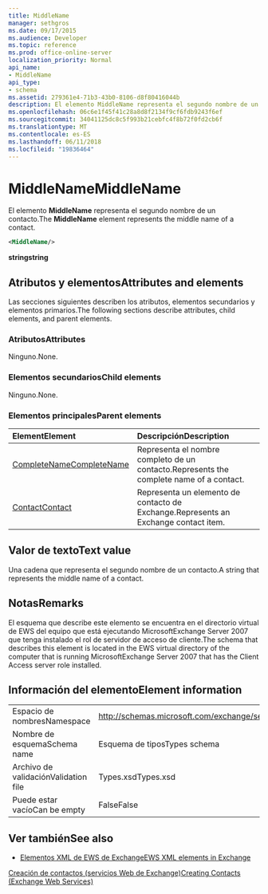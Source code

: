 ```yaml
---
title: MiddleName
manager: sethgros
ms.date: 09/17/2015
ms.audience: Developer
ms.topic: reference
ms.prod: office-online-server
localization_priority: Normal
api_name:
- MiddleName
api_type:
- schema
ms.assetid: 279361e4-71b3-43b0-8106-d8f80416044b
description: El elemento MiddleName representa el segundo nombre de un contacto.
ms.openlocfilehash: 06c6e1f45f41c28a8d8f2134f9cf6fdb9243f6ef
ms.sourcegitcommit: 34041125dc8c5f993b21cebfc4f8b72f0fd2cb6f
ms.translationtype: MT
ms.contentlocale: es-ES
ms.lasthandoff: 06/11/2018
ms.locfileid: "19836464"
---
```

# <a name="middlename"></a><span data-ttu-id="0ab31-103">MiddleName</span><span class="sxs-lookup"><span data-stu-id="0ab31-103">MiddleName</span></span>

<span data-ttu-id="0ab31-104">El elemento **MiddleName** representa el segundo nombre de un contacto.</span><span class="sxs-lookup"><span data-stu-id="0ab31-104">The **MiddleName** element represents the middle name of a contact.</span></span> 
  
```xml
<MiddleName/>
```

 <span data-ttu-id="0ab31-105">**string**</span><span class="sxs-lookup"><span data-stu-id="0ab31-105">**string**</span></span>
## <a name="attributes-and-elements"></a><span data-ttu-id="0ab31-106">Atributos y elementos</span><span class="sxs-lookup"><span data-stu-id="0ab31-106">Attributes and elements</span></span>

<span data-ttu-id="0ab31-107">Las secciones siguientes describen los atributos, elementos secundarios y elementos primarios.</span><span class="sxs-lookup"><span data-stu-id="0ab31-107">The following sections describe attributes, child elements, and parent elements.</span></span>
  
### <a name="attributes"></a><span data-ttu-id="0ab31-108">Atributos</span><span class="sxs-lookup"><span data-stu-id="0ab31-108">Attributes</span></span>

<span data-ttu-id="0ab31-109">Ninguno.</span><span class="sxs-lookup"><span data-stu-id="0ab31-109">None.</span></span>
  
### <a name="child-elements"></a><span data-ttu-id="0ab31-110">Elementos secundarios</span><span class="sxs-lookup"><span data-stu-id="0ab31-110">Child elements</span></span>

<span data-ttu-id="0ab31-111">Ninguno.</span><span class="sxs-lookup"><span data-stu-id="0ab31-111">None.</span></span>
  
### <a name="parent-elements"></a><span data-ttu-id="0ab31-112">Elementos principales</span><span class="sxs-lookup"><span data-stu-id="0ab31-112">Parent elements</span></span>

|<span data-ttu-id="0ab31-113">**Element**</span><span class="sxs-lookup"><span data-stu-id="0ab31-113">**Element**</span></span>|<span data-ttu-id="0ab31-114">**Descripción**</span><span class="sxs-lookup"><span data-stu-id="0ab31-114">**Description**</span></span>|
|:-----|:-----|
|[<span data-ttu-id="0ab31-115">CompleteName</span><span class="sxs-lookup"><span data-stu-id="0ab31-115">CompleteName</span></span>](completename.md) <br/> |<span data-ttu-id="0ab31-116">Representa el nombre completo de un contacto.</span><span class="sxs-lookup"><span data-stu-id="0ab31-116">Represents the complete name of a contact.</span></span>  <br/> |
|[<span data-ttu-id="0ab31-117">Contact</span><span class="sxs-lookup"><span data-stu-id="0ab31-117">Contact</span></span>](contact.md) <br/> |<span data-ttu-id="0ab31-118">Representa un elemento de contacto de Exchange.</span><span class="sxs-lookup"><span data-stu-id="0ab31-118">Represents an Exchange contact item.</span></span>  <br/> |
   
## <a name="text-value"></a><span data-ttu-id="0ab31-119">Valor de texto</span><span class="sxs-lookup"><span data-stu-id="0ab31-119">Text value</span></span>

<span data-ttu-id="0ab31-120">Una cadena que representa el segundo nombre de un contacto.</span><span class="sxs-lookup"><span data-stu-id="0ab31-120">A string that represents the middle name of a contact.</span></span>
  
## <a name="remarks"></a><span data-ttu-id="0ab31-121">Notas</span><span class="sxs-lookup"><span data-stu-id="0ab31-121">Remarks</span></span>

<span data-ttu-id="0ab31-122">El esquema que describe este elemento se encuentra en el directorio virtual de EWS del equipo que está ejecutando MicrosoftExchange Server 2007 que tenga instalado el rol de servidor de acceso de cliente.</span><span class="sxs-lookup"><span data-stu-id="0ab31-122">The schema that describes this element is located in the EWS virtual directory of the computer that is running MicrosoftExchange Server 2007 that has the Client Access server role installed.</span></span>
  
## <a name="element-information"></a><span data-ttu-id="0ab31-123">Información del elemento</span><span class="sxs-lookup"><span data-stu-id="0ab31-123">Element information</span></span>

|||
|:-----|:-----|
|<span data-ttu-id="0ab31-124">Espacio de nombres</span><span class="sxs-lookup"><span data-stu-id="0ab31-124">Namespace</span></span>  <br/> |http://schemas.microsoft.com/exchange/services/2006/types  <br/> |
|<span data-ttu-id="0ab31-125">Nombre de esquema</span><span class="sxs-lookup"><span data-stu-id="0ab31-125">Schema name</span></span>  <br/> |<span data-ttu-id="0ab31-126">Esquema de tipos</span><span class="sxs-lookup"><span data-stu-id="0ab31-126">Types schema</span></span>  <br/> |
|<span data-ttu-id="0ab31-127">Archivo de validación</span><span class="sxs-lookup"><span data-stu-id="0ab31-127">Validation file</span></span>  <br/> |<span data-ttu-id="0ab31-128">Types.xsd</span><span class="sxs-lookup"><span data-stu-id="0ab31-128">Types.xsd</span></span>  <br/> |
|<span data-ttu-id="0ab31-129">Puede estar vacío</span><span class="sxs-lookup"><span data-stu-id="0ab31-129">Can be empty</span></span>  <br/> |<span data-ttu-id="0ab31-130">False</span><span class="sxs-lookup"><span data-stu-id="0ab31-130">False</span></span>  <br/> |
   
## <a name="see-also"></a><span data-ttu-id="0ab31-131">Ver también</span><span class="sxs-lookup"><span data-stu-id="0ab31-131">See also</span></span>



- [<span data-ttu-id="0ab31-132">Elementos XML de EWS de Exchange</span><span class="sxs-lookup"><span data-stu-id="0ab31-132">EWS XML elements in Exchange</span></span>](ews-xml-elements-in-exchange.md)


[<span data-ttu-id="0ab31-133">Creación de contactos (servicios Web de Exchange)</span><span class="sxs-lookup"><span data-stu-id="0ab31-133">Creating Contacts (Exchange Web Services)</span></span>](http://msdn.microsoft.com/library/4845917e-70d1-481c-bbd7-011ec6571789%28Office.15%29.aspx)

